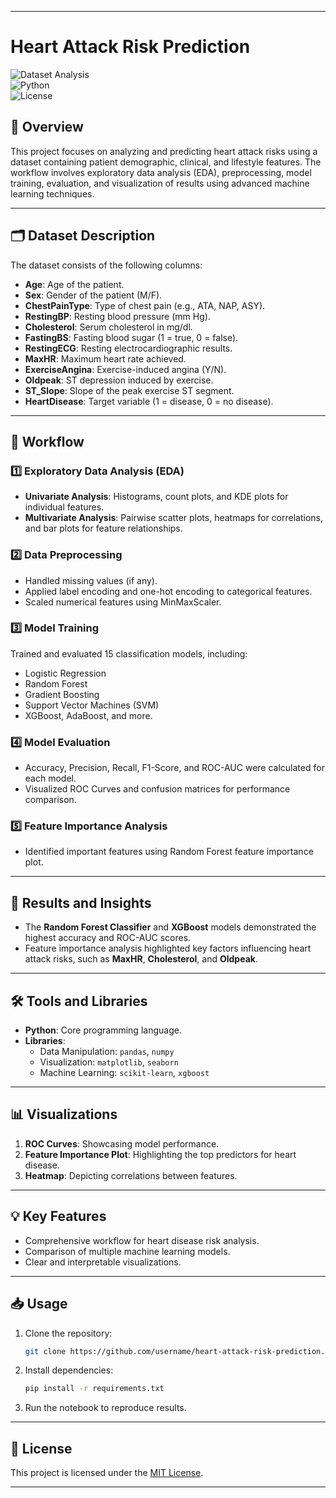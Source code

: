  

---

# Heart Attack Risk Prediction  

![Dataset Analysis](https://img.shields.io/badge/Status-Complete-green)  
![Python](https://img.shields.io/badge/Language-Python-blue)  
![License](https://img.shields.io/badge/License-MIT-orange)  

## 📖 Overview  
This project focuses on analyzing and predicting heart attack risks using a dataset containing patient demographic, clinical, and lifestyle features. The workflow involves exploratory data analysis (EDA), preprocessing, model training, evaluation, and visualization of results using advanced machine learning techniques.  

---

## 🗂️ Dataset Description  
The dataset consists of the following columns:  
- **Age**: Age of the patient.  
- **Sex**: Gender of the patient (M/F).  
- **ChestPainType**: Type of chest pain (e.g., ATA, NAP, ASY).  
- **RestingBP**: Resting blood pressure (mm Hg).  
- **Cholesterol**: Serum cholesterol in mg/dl.  
- **FastingBS**: Fasting blood sugar (1 = true, 0 = false).  
- **RestingECG**: Resting electrocardiographic results.  
- **MaxHR**: Maximum heart rate achieved.  
- **ExerciseAngina**: Exercise-induced angina (Y/N).  
- **Oldpeak**: ST depression induced by exercise.  
- **ST_Slope**: Slope of the peak exercise ST segment.  
- **HeartDisease**: Target variable (1 = disease, 0 = no disease).  

---

## 🚀 Workflow  

### 1️⃣ **Exploratory Data Analysis (EDA)**  
- **Univariate Analysis**: Histograms, count plots, and KDE plots for individual features.  
- **Multivariate Analysis**: Pairwise scatter plots, heatmaps for correlations, and bar plots for feature relationships.  

### 2️⃣ **Data Preprocessing**  
- Handled missing values (if any).  
- Applied label encoding and one-hot encoding to categorical features.  
- Scaled numerical features using MinMaxScaler.  

### 3️⃣ **Model Training**  
Trained and evaluated 15 classification models, including:  
- Logistic Regression  
- Random Forest  
- Gradient Boosting  
- Support Vector Machines (SVM)  
- XGBoost, AdaBoost, and more.  

### 4️⃣ **Model Evaluation**  
- Accuracy, Precision, Recall, F1-Score, and ROC-AUC were calculated for each model.  
- Visualized ROC Curves and confusion matrices for performance comparison.  

### 5️⃣ **Feature Importance Analysis**  
- Identified important features using Random Forest feature importance plot.  

---

## 🧪 Results and Insights  
- The **Random Forest Classifier** and **XGBoost** models demonstrated the highest accuracy and ROC-AUC scores.  
- Feature importance analysis highlighted key factors influencing heart attack risks, such as **MaxHR**, **Cholesterol**, and **Oldpeak**.  

---

## 🛠️ Tools and Libraries  
- **Python**: Core programming language.  
- **Libraries**:  
  - Data Manipulation: `pandas`, `numpy`  
  - Visualization: `matplotlib`, `seaborn`  
  - Machine Learning: `scikit-learn`, `xgboost`  

---

## 📊 Visualizations  
1. **ROC Curves**: Showcasing model performance.  
2. **Feature Importance Plot**: Highlighting the top predictors for heart disease.  
3. **Heatmap**: Depicting correlations between features.  

---

## 💡 Key Features  
- Comprehensive workflow for heart disease risk analysis.  
- Comparison of multiple machine learning models.  
- Clear and interpretable visualizations.  

---

## 📥 Usage  
1. Clone the repository:  
   ```bash  
   git clone https://github.com/username/heart-attack-risk-prediction.git  
   ```  
2. Install dependencies:  
   ```bash  
   pip install -r requirements.txt  
   ```  
3. Run the notebook to reproduce results.  

---

## 📝 License  
This project is licensed under the [MIT License](LICENSE).  

---

